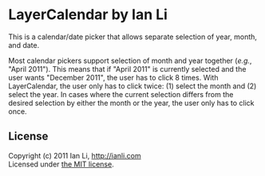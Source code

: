 LayerCalendar by Ian Li
=======================

This is a calendar/date picker that allows separate selection of year, month, and date.

Most calendar pickers support selection of month and year together (_e.g._, "April 2011"). This means that if "April 2011" is currently selected and the user wants "December 2011", the user has to click 8 times. With LayerCalendar, the user only has to click twice: (1) select the month and (2) select the year. In cases where the current selection differs from the desired selection by either the month or the year, the user only has to click once.

License
-------

Copyright (c) 2011 Ian Li, http://ianli.com  
Licensed under [the MIT license](http://www.opensource.org/licenses/mit-license.php).